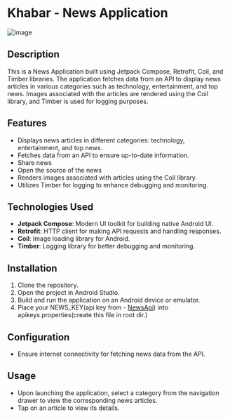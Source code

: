 # Khabar - News Application
![image](https://github.com/criticalAY/Khabar/assets/48384865/07e36494-32b6-49e1-a7ba-21806b536a9a)


## Description
This is a News Application built using Jetpack Compose, Retrofit, Coil, and Timber libraries. The application fetches data from an API to display news articles in various categories such as technology, entertainment, and top news. Images associated with the articles are rendered using the Coil library, and Timber is used for logging purposes.

## Features
- Displays news articles in different categories: technology, entertainment, and top news.
- Fetches data from an API to ensure up-to-date information.
- Share news
- Open the source of the news
- Renders images associated with articles using the Coil library.
- Utilizes Timber for logging to enhance debugging and monitoring.

## Technologies Used
- **Jetpack Compose**: Modern UI toolkit for building native Android UI.
- **Retrofit**: HTTP client for making API requests and handling responses.
- **Coil**: Image loading library for Android.
- **Timber**: Logging library for better debugging and monitoring.

## Installation
1. Clone the repository.
2. Open the project in Android Studio.
3. Build and run the application on an Android device or emulator.
4. Place your NEWS_KEY(api key from - [NewsApi](https://newsapi.org/)) into apikeys.properties(create this file in root dir.)

## Configuration
- Ensure internet connectivity for fetching news data from the API.

## Usage
- Upon launching the application, select a category from the navigation drawer to view the corresponding news articles.
- Tap on an article to view its details.
